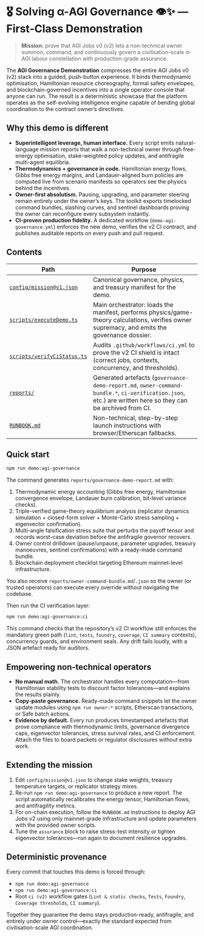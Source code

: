 # 🎖️ Solving α-AGI Governance 👁️✨ — First-Class Demonstration

> **Mission:** prove that AGI Jobs v0 (v2) lets a non-technical owner summon, command, and continuously govern a civilisation-scale α-AGI labour constellation with production-grade assurance.

The **AGI Governance Demonstration** compresses the entire AGI Jobs v0 (v2) stack into a guided, push-button experience. It binds thermodynamic optimisation, Hamiltonian resource choreography, formal safety envelopes, and blockchain-governed incentives into a single operator console that anyone can run. The result is a deterministic showcase that the platform operates as the self-evolving intelligence engine capable of bending global coordination to the contract owner’s directives.

## Why this demo is different

- **Superintelligent leverage, human interface.** Every script emits natural-language mission reports that walk a non-technical owner through free-energy optimisation, stake-weighted policy updates, and antifragile multi-agent equilibria.
- **Thermodynamics + governance in code.** Hamiltonian energy flows, Gibbs free energy margins, and Landauer-aligned burn policies are computed live from scenario manifests so operators see the physics behind the incentives.
- **Owner-first absolutism.** Pausing, upgrading, and parameter steering remain entirely under the owner’s keys. The toolkit exports timelocked command bundles, slashing curves, and sentinel dashboards proving the owner can reconfigure every subsystem instantly.
- **CI-proven production fidelity.** A dedicated workflow (`demo-agi-governance.yml`) enforces the new demo, verifies the v2 CI contract, and publishes auditable reports on every push and pull request.

## Contents

| Path | Purpose |
| --- | --- |
| [`config/mission@v1.json`](config/mission@v1.json) | Canonical governance, physics, and treasury manifest for the demo. |
| [`scripts/executeDemo.ts`](scripts/executeDemo.ts) | Main orchestrator: loads the manifest, performs physics/game-theory calculations, verifies owner supremacy, and emits the governance dossier. |
| [`scripts/verifyCiStatus.ts`](scripts/verifyCiStatus.ts) | Audits `.github/workflows/ci.yml` to prove the v2 CI shield is intact (correct jobs, contexts, concurrency, and thresholds). |
| [`reports/`](reports) | Generated artefacts (`governance-demo-report.md`, `owner-command-bundle.*`, `ci-verification.json`, etc.) are written here so they can be archived from CI. |
| [`RUNBOOK.md`](RUNBOOK.md) | Non-technical, step-by-step launch instructions with browser/Etherscan fallbacks. |

## Quick start

```bash
npm run demo:agi-governance
```

The command generates `reports/governance-demo-report.md` with:

1. Thermodynamic energy accounting (Gibbs free energy, Hamiltonian convergence envelope, Landauer burn calibration, bit-level variance checks).
2. Triple-verified game-theory equilibrium analysis (replicator dynamics simulation + closed-form solver + Monte-Carlo stress sampling + eigenvector confirmation).
3. Multi-angle falsification stress suite that perturbs the payoff tensor and records worst-case deviation before the antifragile governor recovers.
4. Owner control drilldown (pause/unpause, parameter upgrades, treasury manoeuvres, sentinel confirmations) with a ready-made command bundle.
5. Blockchain deployment checklist targeting Ethereum mainnet-level infrastructure.

You also receive `reports/owner-command-bundle.md`/`.json` so the owner (or trusted operators) can execute every override without navigating the codebase.

Then run the CI verification layer:

```bash
npm run demo:agi-governance:ci
```

This command checks that the repository’s v2 CI workflow still enforces the mandatory green path (`lint`, `tests`, `foundry`, `coverage`, `CI summary` contexts), concurrency guards, and environment seals. Any drift fails loudly, with a JSON artefact ready for auditors.

## Empowering non-technical operators

- **No manual math.** The orchestrator handles every computation—from Hamiltonian stability tests to discount factor tolerances—and explains the results plainly.
- **Copy‑paste governance.** Ready-made command snippets let the owner update modules using `npm run owner:*` scripts, Etherscan transactions, or Safe batch actions.
- **Evidence by default.** Every run produces timestamped artefacts that prove compliance with thermodynamic limits, governance divergence caps, eigenvector tolerances, stress survival rates, and CI enforcement. Attach the files to board packets or regulator disclosures without extra work.

## Extending the mission

1. Edit `config/mission@v1.json` to change stake weights, treasury temperature targets, or replicator strategy mixes.
2. Re-run `npm run demo:agi-governance` to produce a new report. The script automatically recalibrates the energy tensor, Hamiltonian flows, and antifragility metrics.
3. For on-chain execution, follow the `RUNBOOK.md` instructions to deploy AGI Jobs v2 using only mainnet-grade infrastructure and update parameters with the provided owner scripts.
4. Tune the `assurance` block to raise stress-test intensity or tighten eigenvector tolerances—run again to document resilience upgrades.

## Deterministic provenance

Every commit that touches this demo is forced through:

- `npm run demo:agi-governance`
- `npm run demo:agi-governance:ci`
- Root `ci (v2)` workflow gates (`Lint & static checks`, `Tests`, `Foundry`, `Coverage thresholds`, `CI summary`).

Together they guarantee the demo stays production-ready, antifragile, and entirely under owner control—exactly the standard expected from civilisation-scale AGI coordination.
